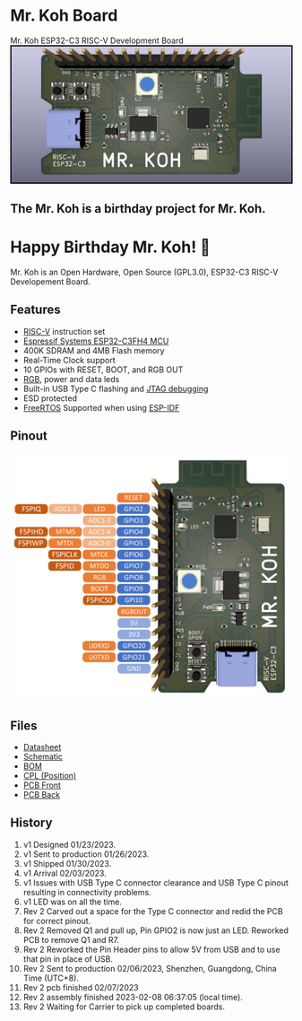 
# Mr. Koh Board
Mr. Koh ESP32-C3 RISC-V Development Board
![MrKoh](MrKoh.png)

## The Mr. Koh is a birthday project for Mr. Koh.
# Happy Birthday Mr. Koh! 🥳
Mr. Koh is an Open Hardware, Open Source (GPL3.0), ESP32-C3 RISC-V Developement Board.

## Features
* [RISC-V](https://github.com/jameslzhu/riscv-card/blob/586b60b5c351b3e6e6ebbf7130b9f93013b2e511/riscv-card.pdf) instruction set
* [Espressif Systems ESP32-C3FH4 MCU](https://www.espressif.com/en/products/socs/esp32-c3)
* 400K SDRAM and 4MB Flash memory
* Real-Time Clock support
* 10 GPIOs with RESET, BOOT, and RGB OUT
* [RGB](http://www.world-semi.com/Certifications/details-111-4.html), power and data leds
* Built-in USB Type C flashing and [JTAG debugging](https://docs.espressif.com/projects/esp-idf/en/latest/esp32c3/api-guides/usb-serial-jtag-console.html)
* ESD protected
* [FreeRTOS](https://www.freertos.org/Using-FreeRTOS-on-RISC-V.html) Supported when using [ESP-IDF](https://docs.espressif.com/projects/esp-idf/en/v5.0/esp32/)

## Pinout
![MrKoh](MrKohPinout.png)

## Files
* [Datasheet](https://www.espressif.com/sites/default/files/documentation/esp32-c3_datasheet_en.pdf)
* [Schematic](Schematic.pdf) 
* [BOM](Hardware/Fab/MrKohBOM.csv)
* [CPL (Position)](Hardware/Fab/MrKoh-top-pos.csv)
* [PCB Front](MrKoh.png)
* [PCB Back](MrKohBack.png)

## History
1. v1 Designed 01/23/2023.
2. v1 Sent to production 01/26/2023.
3. v1 Shipped 01/30/2023.
4. v1 Arrival 02/03/2023.
5. v1 Issues with USB Type C connector clearance and USB Type C pinout resulting in connectivity problems.
6. v1 LED was on all the time.
7. Rev 2 Carved out a space for the Type C connector and redid the PCB for correct pinout.
8. Rev 2 Removed Q1 and pull up, Pin GPIO2 is now just an LED.  Reworked PCB to remove Q1 and R7. 
9. Rev 2 Reworked the Pin Header pins to allow 5V from USB and to use that pin in place of USB.
10. Rev 2 Sent to production 02/06/2023, Shenzhen, Guangdong, China Time (UTC+8).
11. Rev 2 pcb finished 02/07/2023
12. Rev 2 assembly finished 2023-02-08 06:37:05 (local time).
13. Rev 2 Waiting for Carrier to pick up completed boards.








